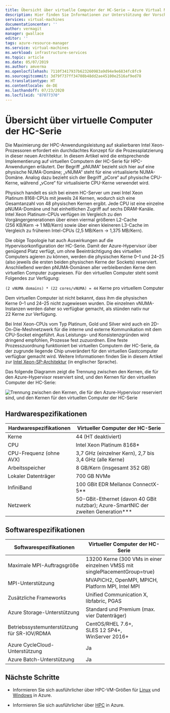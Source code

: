 ```yaml
---
title: Übersicht über virtuelle Computer der HC-Serie – Azure Virtual Machines | Microsoft-Dokumentation
description: Hier finden Sie Informationen zur Unterstützung der Vorschauversion für die VM-Größe der HC-Serie in Azure.
services: virtual-machines
documentationcenter: ''
author: vermagit
manager: gwallace
editor: ''
tags: azure-resource-manager
ms.service: virtual-machines
ms.workload: infrastructure-services
ms.topic: article
ms.date: 05/07/2019
ms.author: amverma
ms.openlocfilehash: 7110f3417937b623260983a9d94e9e6834fc8fc9
ms.sourcegitcommit: 3d79f737ff34708b48dd2ae45100e2516af9ed78
ms.translationtype: HT
ms.contentlocale: de-DE
ms.lasthandoff: 07/23/2020
ms.locfileid: "87077370"
---
```

# <a name="hc-series-virtual-machine-overview"></a>Übersicht über virtuelle Computer der HC-Serie

Die Maximierung der HPC-Anwendungsleistung auf skalierbaren Intel Xeon-Prozessoren erfordert ein durchdachtes Konzept für die Prozessplatzierung in dieser neuen Architektur. In diesem Artikel wird die entsprechende Implementierung auf virtuellen Computern der HC-Serie für HPC-Anwendungen erläutert. Der Begriff „pNUMA“ bezieht sich hier auf eine physische NUMA-Domäne; „vNUMA“ steht für eine virtualisierte NUMA-Domäne. Analog dazu bezieht sich der Begriff „pCore“ auf physische CPU-Kerne, während „vCore“ für virtualisierte CPU-Kerne verwendet wird.

Physisch handelt es sich bei einem HC-Server um zwei Intel Xeon Platinum 8168-CPUs mit jeweils 24 Kernen, wodurch sich eine Gesamtanzahl von 48 physischen Kernen ergibt. Jede CPU ist eine einzelne pNUMA-Domäne und hat einheitlichen Zugriff auf sechs DRAM-Kanäle. Intel Xeon Platinum-CPUs verfügen im Vergleich zu den Vorgängergenerationen über einen viermal größeren L2-Cache (256 KB/Kern -> 1 MB/Kern) sowie über einen kleineren L3-Cache im Vergleich zu früheren Intel-CPUs (2,5 MB/Kern -> 1,375 MB/Kern).

Die obige Topologie hat auch Auswirkungen auf die Hypervisorkonfiguration der HC-Serie. Damit der Azure-Hypervisor über genügend Platz verfügt, um ohne Beeinträchtigung des virtuellen Computers agieren zu können, werden die physischen Kerne 0–1 und 24–25 (also jeweils die ersten beiden physischen Kerne der Sockets) reserviert. Anschließend werden pNUMA-Domänen aller verbleibenden Kerne dem virtuellen Computer zugewiesen. Für den virtuellen Computer steht somit Folgendes zur Verfügung:

`(2 vNUMA domains) * (22 cores/vNUMA) = 44` Kerne pro virtuellem Computer

Dem virtuellen Computer ist nicht bekannt, dass ihm die physischen Kerne 0–1 und 24–25 nicht zugewiesen wurden. Die einzelnen vNUMA-Instanzen werden daher so verfügbar gemacht, als stünden nativ nur 22 Kerne zur Verfügung.

Bei Intel Xeon-CPUs vom Typ Platinum, Gold und Silver wird auch ein 2D-On-Die-Meshnetzwerk für die interne und externe Kommunikation mit dem CPU-Socket eingeführt. Aus Leistungs- und Konsistenzgründen wird dringend empfohlen, Prozesse fest zuzuordnen. Eine feste Prozesszuordnung funktioniert bei virtuellen Computern der HC-Serie, da der zugrunde liegende Chip unverändert für den virtuellen Gastcomputer verfügbar gemacht wird. Weitere Informationen finden Sie in diesem Artikel zur [Intel Xeon-SP-Architektur](https://bit.ly/2RCYkiE) (in englischer Sprache).

Das folgende Diagramm zeigt die Trennung zwischen den Kernen, die für den Azure-Hypervisor reserviert sind, und den Kernen für den virtuellen Computer der HC-Serie:

![Trennung zwischen den Kernen, die für den Azure-Hypervisor reserviert sind, und den Kernen für den virtuellen Computer der HC-Serie](./media/hc-series-overview/segregation-cores.png)

## <a name="hardware-specifications"></a>Hardwarespezifikationen

| Hardwarespezifikationen          | Virtueller Computer der HC-Serie                     |
|----------------------------------|----------------------------------|
| Kerne                            | 44 (HT deaktiviert)                 |
| CPU                              | Intel Xeon Platinum 8168*        |
| CPU-Frequenz (ohne AVX)          | 3,7 GHz (einzelner Kern), 2,7 bis 3,4 GHz (alle Kerne) |
| Arbeitsspeicher                           | 8 GB/Kern (insgesamt 352 GB)            |
| Lokaler Datenträger                       | 700 GB NVMe                      |
| InfiniBand                       | 100 GBit EDR Mellanox ConnectX-5** |
| Netzwerk                          | 50-GBit-Ethernet (davon 40 GBit nutzbar); Azure-SmartNIC der zweiten Generation*** |

## <a name="software-specifications"></a>Softwarespezifikationen

| Softwarespezifikationen     | Virtueller Computer der HC-Serie          |
|-----------------------------|-----------------------|
| Maximale MPI-Auftragsgröße            | 13200 Kerne (300 VMs in einer einzelnen VMSS mit singlePlacementGroup=true) |
| MPI-Unterstützung                 | MVAPICH2, OpenMPI, MPICH, Platform MPI, Intel MPI  |
| Zusätzliche Frameworks       | Unified Communication X, libfabric, PGAS |
| Azure Storage-Unterstützung       | Standard und Premium (max. vier Datenträger) |
| Betriebssystemunterstützung für SR-IOV/RDMA   | CentOS/RHEL 7.6+, SLES 12 SP4+, WinServer 2016+ |
| Azure CycleCloud-Unterstützung    | Ja                         |
| Azure Batch-Unterstützung         | Ja                         |

## <a name="next-steps"></a>Nächste Schritte

* Informieren Sie sich ausführlicher über HPC-VM-Größen für [Linux](../../sizes-hpc.md) und [Windows](../../sizes-hpc.md) in Azure.

* Informieren Sie sich ausführlicher über [HPC](/azure/architecture/topics/high-performance-computing/) in Azure.
